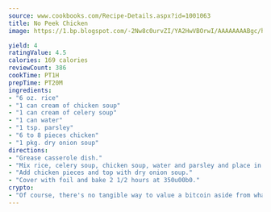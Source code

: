```yaml
---
source: www.cookbooks.com/Recipe-Details.aspx?id=1001063
title: No Peek Chicken
image: https://1.bp.blogspot.com/-2Nw8c0urvZI/YA2HwVBOrwI/AAAAAAAABgc/hcoCuYbLRGghREWYfHLERS8jzKEXzVPXwCLcBGAsYHQ/s154/14.png

yield: 4
ratingValue: 4.5
calories: 169 calories
reviewCount: 386
cookTime: PT1H
prepTime: PT20M
ingredients:
- "6 oz. rice"
- "1 can cream of chicken soup"
- "1 can cream of celery soup"
- "1 can water"
- "1 tsp. parsley"
- "6 to 8 pieces chicken"
- "1 pkg. dry onion soup"
directions:
- "Grease casserole dish."
- "Mix rice, celery soup, chicken soup, water and parsley and place in casserole."
- "Add chicken pieces and top with dry onion soup."
- "Cover with foil and bake 2 1/2 hours at 350u00b0."
crypto:
- "Of course, there's no tangible way to value a bitcoin aside from what someone else believes it is worth."
---
```

